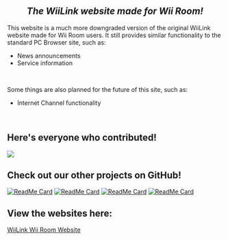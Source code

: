   <h2 align="center"><b><i>The WiiLink website made for Wii Room!</i></b></h2>
</p>

This website is a much more downgraded version of the original WiiLink website made for Wii Room users.
It still provides similar functionality to the standard PC Browser site, such as:

- News announcements
- Service information

</br>

Some things are also planned for the future of this site, such as:

- Internet Channel functionality

</br>

## Here's everyone who contributed!
<a href = "https://github.com/WiiLink24/web/graphs/contributors">
  <img src = "https://contrib.rocks/image?repo=KingMayro/wiiroom.wiilink24"/>
</a>



## Check out our other projects on GitHub!
[![ReadMe Card](https://github-readme-stats.vercel.app/api/pin/?username=WiiLink24&repo=web)](https://github.com/WiiLink24/web)
[![ReadMe Card](https://github-readme-stats.vercel.app/api/pin/?username=WiiLink24&repo=WiiLink24-Patcher)](https://github.com/WiiLink24/WiiLink24-Patcher)
[![ReadMe Card](https://github-readme-stats.vercel.app/api/pin/?username=WiiLink24&repo=room-server)](https://github.com/WiiLink24/room-server)
[![ReadMe Card](https://github-readme-stats.vercel.app/api/pin/?username=WiiLink24&repo=food-server)](https://github.com/WiiLink24/food-server)

## View the websites here:
<p> <a href = "https://wiiroom.wiilink24.com/index.html">WiiLink Wii Room Website </a> </p>
<p> <a href = "https://wiiroom.wiilink24.com/originals/index.html>WiiLink Originals Program List </a> </p>
